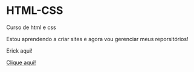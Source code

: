 # HTML-CSS
 Curso de html e css

 Estou aprendendo a criar sites e agora vou gerenciar meus reporsitórios!

Erick aqui!

<a href="https://erickhq.github.io/HTML-CSS/desafiocss/historia"> Clique aqui! </a>
